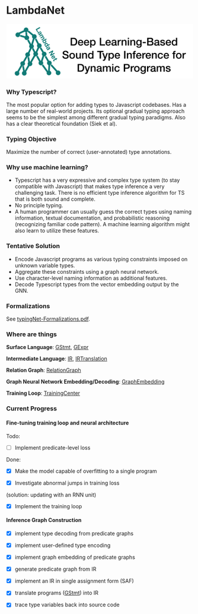 # LambdaNet

![LambdaNet-logo](images/Logo.png)


### Why Typescript?
The most popular option for adding types to Javascript codebases. Has a large number of real-world projects. Its optional gradual typing approach seems to be the simplest among different gradual typing paradigms. Also has a clear theoretical foundation (Siek et al).

### Typing Objective
Maximize the number of correct (user-annotated) type annotations.

### Why use machine learning?
 * Typescript has a very expressive and complex type system (to stay compatible with Javascript) that makes type inference a very challenging task. There is no efficient type inference algorithm for TS that is both sound and complete. 
 * No principle typing.
 * A human programmer can usually guess the correct types using naming information, textual documentation, and probabilistic reasoning (recognizing familiar code pattern). A machine learning algorithm might also learn to utilize these features.

### Tentative Solution
 * Encode Javascript programs as various typing constraints imposed on unknown variable types. 
 * Aggregate these constraints using a graph neural network. 
 * Use character-level naming information as additional features. 
 * Decode Typescript types from the vector embedding output by the GNN.


### Formalizations
See [typingNet-Formalizations.pdf](typingNet-Formalizations.pdf).


### Where are things
**Surface Language**: [GStmt](src/main/scala/gtype/GStmt.scala), [GExpr]([GStmt](src/main/scala/gtype/GExpr.scala))

**Intermediate Language**: [IR]([GStmt](src/main/scala/infer/IR.scala)), [IRTranslation]([GStmt](src/main/scala/infer/IRTranslation.scala))

**Relation Graph**: [RelationGraph](src/main/scala/infer/RelationGraph.scala)

**Graph Neural Network Embedding/Decoding**: [GraphEmbedding](src/main/scala/infer/GraphEmbedding.scala)

**Training Loop**: [TrainingCenter](src/main/scala/infer/TrainingCenter.scala)

### Current Progress

#### Fine-tuning training loop and neural architecture

Todo:

- [ ] Implement predicate-level loss

Done:

- [X] Make the model capable of overfitting to a single program

- [X] Investigate abnormal jumps in training loss 

(solution: updating with an RNN unit)

- [X] Implement the training loop

#### Inference Graph Construction

- [X] implement type decoding from predicate graphs

- [X] implement user-defined type encoding

- [X] implement graph embedding of predicate graphs

- [X] generate predicate graph from IR

- [X] implement an IR in single assignment form (SAF)

- [X] translate programs ([GStmt](src/main/scala/gtype/GStmt.scala)) 
into IR

- [X] trace type variables back into source code